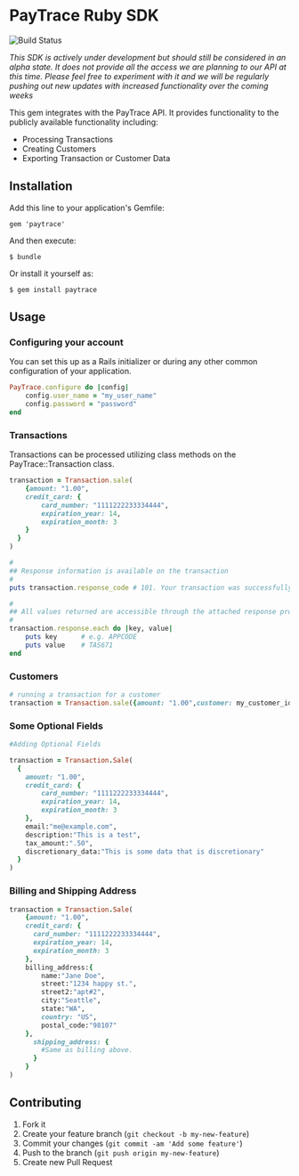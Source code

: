 # PayTrace Ruby SDK

![Build Status](https://www.codeship.io/projects/611ffe60-f3ee-0130-0299-1a84c3740ef1/status)

*This SDK is actively under development but should still be considered in an alpha
state. It does not provide all the access we are planning to our API at this time.
Please feel free to experiment with it and we will be regularly pushing out new
updates with increased functionality over the coming weeks*

This gem integrates with the PayTrace API. It provides functionality to the
publicly available functionality including:

 * Processing Transactions
 * Creating Customers
 * Exporting Transaction or Customer Data


## Installation

Add this line to your application's Gemfile:

    gem 'paytrace'

And then execute:

    $ bundle

Or install it yourself as:

    $ gem install paytrace

## Usage

### Configuring your account

You can set this up as a Rails initializer or during any other common configuration
of your application.

```ruby
PayTrace.configure do |config|
    config.user_name = "my_user_name"
    config.password = "password"
end
```

### Transactions

Transactions can be processed utilizing class methods on the PayTrace::Transaction
class.

```ruby
transaction = Transaction.sale(
    {amount: "1.00",
    credit_card: {
        card_number: "1111222233334444",
        expiration_year: 14,
        expiration_month: 3
    }
  }
)

#
## Response information is available on the transaction
#
puts transaction.response_code # 101. Your transaction was successfully approved.

#
## All values returned are accessible through the attached response property
#
transaction.response.each do |key, value|
    puts key      # e.g. APPCODE
    puts value    # TAS671
end
```

### Customers

```ruby
# running a transaction for a customer
transaction = Transaction.sale({amount: "1.00",customer: my_customer_id})

```
### Some Optional Fields
```ruby
#Adding Optional Fields

transaction = Transaction.Sale(
  {
    amount: "1.00",
    credit_card: {
        card_number: "1111222233334444",
        expiration_year: 14,
        expiration_month: 3
    },
    email:"me@example.com",
    description:"This is a test",
    tax_amount:".50",
    discretionary_data:"This is some data that is discretionary"
  }
)

```

### Billing and Shipping Address
```ruby
transaction = Transaction.Sale(
    {amount: "1.00",
    credit_card: {
      card_number: "1111222233334444",
      expiration_year: 14,
      expiration_month: 3
    },  
    billing_address:{
        name:"Jane Doe",
        street:"1234 happy st.",
        street2:"apt#2",
        city:"Seattle",
        state:"WA",
        country: "US",
        postal_code:"98107"
    },
      shipping_address: {
        #Same as billing above.
      }
    }
)

```



## Contributing

1. Fork it
2. Create your feature branch (`git checkout -b my-new-feature`)
3. Commit your changes (`git commit -am 'Add some feature'`)
4. Push to the branch (`git push origin my-new-feature`)
5. Create new Pull Request
